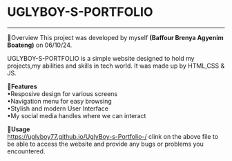 <h1>UGLYBOY-S-PORTFOLIO</h1>
<hr> 
    🔗Overview
This project was developed by myself <b>(Baffour Brenya Agyenim Boateng)</b> on 06/10/24.<br>
<p>UGLYBOY-S-PORTFOLIO is a simple website designed to hold my projects,my abilities and skills in tech world.
It was made up by HTML,CSS & JS. </p>

🔗<strong>Features</strong> <br>
•Resposive design for various screens <br>
•Navigation menu for easy browsing <br>
•Stylish and modern User Interface <br>
•My social media handles where we can interact<br>

🔗<strong>Usage</strong><br>
https://uglyboy77.github.io/UglyBoy-s-Portfolio-/
clink on the above file to be able to access the website and provide any bugs or problems you encountered. 
